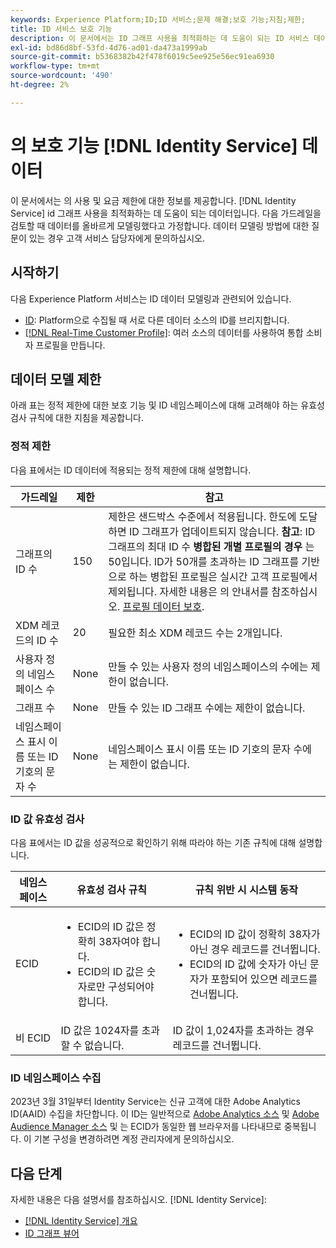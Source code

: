 ```yaml
---
keywords: Experience Platform;ID;ID 서비스;문제 해결;보호 기능;지침;제한;
title: ID 서비스 보호 기능
description: 이 문서에서는 ID 그래프 사용을 최적화하는 데 도움이 되는 ID 서비스 데이터의 사용 및 속도 제한에 대한 정보를 제공합니다.
exl-id: bd86d8bf-53fd-4d76-ad01-da473a1999ab
source-git-commit: b5368382b42f478f6019c5ee925e56ec91ea6930
workflow-type: tm+mt
source-wordcount: '490'
ht-degree: 2%

---
```


# 의 보호 기능 [!DNL Identity Service] 데이터

이 문서에서는 의 사용 및 요금 제한에 대한 정보를 제공합니다. [!DNL Identity Service] id 그래프 사용을 최적화하는 데 도움이 되는 데이터입니다. 다음 가드레일을 검토할 때 데이터를 올바르게 모델링했다고 가정합니다. 데이터 모델링 방법에 대한 질문이 있는 경우 고객 서비스 담당자에게 문의하십시오.

## 시작하기

다음 Experience Platform 서비스는 ID 데이터 모델링과 관련되어 있습니다.

* [ID](home.md): Platform으로 수집될 때 서로 다른 데이터 소스의 ID를 브리지합니다.
* [[!DNL Real-Time Customer Profile]](../profile/home.md): 여러 소스의 데이터를 사용하여 통합 소비자 프로필을 만듭니다.

## 데이터 모델 제한

아래 표는 정적 제한에 대한 보호 기능 및 ID 네임스페이스에 대해 고려해야 하는 유효성 검사 규칙에 대한 지침을 제공합니다.

### 정적 제한

다음 표에서는 ID 데이터에 적용되는 정적 제한에 대해 설명합니다.

| 가드레일 | 제한 | 참고 |
| --- | --- | --- |
| 그래프의 ID 수 | 150 | 제한은 샌드박스 수준에서 적용됩니다. 한도에 도달하면 ID 그래프가 업데이트되지 않습니다. **참고**: ID 그래프의 최대 ID 수 **병합된 개별 프로필의 경우** 는 50입니다. ID가 50개를 초과하는 ID 그래프를 기반으로 하는 병합된 프로필은 실시간 고객 프로필에서 제외됩니다. 자세한 내용은 의 안내서를 참조하십시오. [프로필 데이터 보호](../profile/guardrails.md). |
| XDM 레코드의 ID 수 | 20 | 필요한 최소 XDM 레코드 수는 2개입니다. |
| 사용자 정의 네임스페이스 수 | None | 만들 수 있는 사용자 정의 네임스페이스의 수에는 제한이 없습니다. |
| 그래프 수 | None | 만들 수 있는 ID 그래프 수에는 제한이 없습니다. |
| 네임스페이스 표시 이름 또는 ID 기호의 문자 수 | None | 네임스페이스 표시 이름 또는 ID 기호의 문자 수에는 제한이 없습니다. |

### ID 값 유효성 검사

다음 표에서는 ID 값을 성공적으로 확인하기 위해 따라야 하는 기존 규칙에 대해 설명합니다.

| 네임스페이스 | 유효성 검사 규칙 | 규칙 위반 시 시스템 동작 |
| --- | --- | --- |
| ECID | <ul><li>ECID의 ID 값은 정확히 38자여야 합니다.</li><li>ECID의 ID 값은 숫자로만 구성되어야 합니다.</li></ul> | <ul><li>ECID의 ID 값이 정확히 38자가 아닌 경우 레코드를 건너뜁니다.</li><li>ECID의 ID 값에 숫자가 아닌 문자가 포함되어 있으면 레코드를 건너뜁니다.</li></ul> |
| 비 ECID | ID 값은 1024자를 초과할 수 없습니다. | ID 값이 1,024자를 초과하는 경우 레코드를 건너뜁니다. |

### ID 네임스페이스 수집

2023년 3월 31일부터 Identity Service는 신규 고객에 대한 Adobe Analytics ID(AAID) 수집을 차단합니다. 이 ID는 일반적으로 [Adobe Analytics 소스](../sources/connectors/adobe-applications/analytics.md) 및 [Adobe Audience Manager 소스](../sources//connectors/adobe-applications/audience-manager.md) 및 는 ECID가 동일한 웹 브라우저를 나타내므로 중복됩니다. 이 기본 구성을 변경하려면 계정 관리자에게 문의하십시오.

## 다음 단계

자세한 내용은 다음 설명서를 참조하십시오. [!DNL Identity Service]:

* [[!DNL Identity Service] 개요](home.md)
* [ID 그래프 뷰어](ui/identity-graph-viewer.md)
